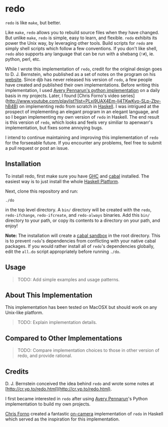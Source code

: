 # redo

`redo` is like `make`, but better.

Like `make`, `redo` allows you to rebuild source files when they have changed. But unlike `make`, `redo` is simple, easy to learn, and flexible. `redo` exhibits its power the Unix way, by leveraging other tools. Build scripts for `redo` are simply shell scripts which follow a few conventions. If you don't like shell, `redo` also supports any language that can be run with a shebang (`!#`), ie. python, perl, etc.

While I wrote this implementation of `redo`, credit for the original design goes to D. J. Bernstein, who published as a set of notes on the program on his [website]( http://cr.yp.to/redo.html). Since djb has never released his version of `redo`, a few people have created and published their own implementations. Before writing this implementation, I used [Avery Pennarun's python implementation](https://github.com/apenwarr/redo) on a daily basis in my projects. Later, I found [Chris Forno's video series] (http://www.youtube.com/playlist?list=PLxj9UAX4Em-Ij4TKwKvo-SLp-Zbv-hB4B) on implementing redo from scratch in [Haskell](https://www.haskell.org/). I was intrigued at the prospect of implementing an elegant program in an elegant language, and so I began implementing my own version of `redo` in Haskell. The end result is this version of `redo`, which looks and feels very similiar to apenwarr's implementation, but fixes some annoying bugs. 

I intend to continue maintaining and improving this implementation of `redo` for the forseeable future. If you encounter any problems, feel free to submit a pull request or post an issue.

## Installation

To install redo, first make sure you have [GHC](https://www.haskell.org/ghc/) and [cabal](https://www.haskell.org/cabal/download.html) installed. The easiest way is to just install the whole [Haskell Platform](https://www.haskell.org/platform/).

Next, clone this repository and run:

    ./do

in the top level directory. A `bin/` directory will be created with the `redo`, `redo-ifchange`, `redo-ifcreate`, and `redo-always` binaries. Add this `bin/` directory to your path, or copy its contents to a directory on your path, and enjoy!

**Note:** The installation will create a [cabal sandbox](https://www.haskell.org/cabal/users-guide/installing-packages.html#sandboxes-basic-usage) in the root directory. This is to prevent `redo`'s dependencies from conflicting with your native cabal packages. If you would rather install all of `redo`'s dependencies globally, edit the `all.do` script appropriately before running `./do`.

## Usage

>TODO: Add simple examples and usage patterns.

## About This Implementation

This implementation has been tested on MacOSX but should work on any Unix-like platform.

>TODO: Explain implementation details.

## Compared to Other Implementations

>TODO: Compare implementation choices to those in other version of redo, and provide rational.

## Credits

D. J. Bernstein conceived the idea behind `redo` and wrote some notes at [http://cr.yp.to/redo.html](http://cr.yp.to/redo.html).

I first became interested in `redo` after using [Avery Pennarun](https://github.com/apenwarr/redo)'s Python implementation to build my own projects. 

[Chris Forno](https://github.com/jekor) created a fantastic [on-camera](https://www.youtube.com/watch?v=zZ_nI9E9g0I) implementation of `redo` in Haskell which served as the inspiration for this implementation.
